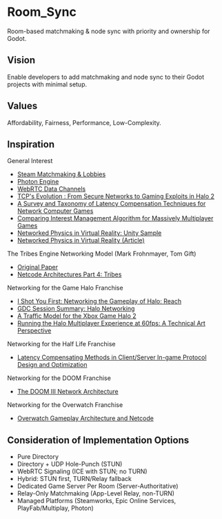 # Room_Sync
Room-based matchmaking &amp; node sync with priority and ownership for Godot.

## Vision
Enable developers to add matchmaking and node sync to their Godot projects with minimal setup.

## Values
Affordability, Fairness, Performance, Low-Complexity.

## Inspiration
General Interest
- [Steam Matchmaking & Lobbies](https://partner.steamgames.com/doc/features/multiplayer/matchmaking?)
- [Photon Engine](https://doc.photonengine.com/realtime/current/lobby-and-matchmaking/matchmaking-and-lobby?)
- [WebRTC Data Channels](https://www.ietf.org/proceedings/92/slides/slides-92-taps-2.pdf?)
- [TCP's Evolution : From Secure Networks to Gaming Exploits in Halo 2](https://www.ietf.org/proceedings/92/slides/slides-92-taps-2.pdf?)
- [A Survey and Taxonomy of Latency Compensation Techniques for Network Computer Games](https://dl.acm.org/doi/10.1145/3519023?)
- [Comparing Interest Management Algorithm for Massively Multiplayer Games](https://dl.acm.org/doi/10.1145/1230040.1230069?)
- [Networked Physics in Virtual Reality: Unity Sample](https://github.com/fbsamples/oculus-networked-physics-sample)
- [Networked Physics in Virtual Reality (Article)](https://gafferongames.com/post/networked_physics_in_virtual_reality/)

The Tribes Engine Networking Model (Mark Frohnmayer, Tom Gift)
- [Original Paper](https://www.gamedevs.org/uploads/tribes-networking-model.pdf)
- [Netcode Architectures Part 4: Tribes](https://www.snapnet.dev/blog/netcode-architectures-part-4-tribes/)

Networking for the Game Halo Franchise
- [I Shot You First: Networking the Gameplay of Halo: Reach](https://www.youtube.com/watch?v=h47zZrqjgLc)
- [GDC Session Summary: Halo Networking](https://www.wolfire.com/blog/2011/03/GDC-Session-Summary-Halo-networking/)
- [A Traffic Model for the Xbox Game Halo 2](https://www.wolfire.com/blog/2011/03/GDC-Session-Summary-Halo-networking/)
- [Running the Halo Multiplayer Experience at 60fps: A Technical Art Perspective](https://www.youtube.com/watch?v=65_lBJbAxnk)

Networking for the Half Life Franchise
- [Latency Compensating Methods in Client/Server In-game Protocol Design and Optimization](https://www.gamedevs.org/uploads/latency-compensation-in-client-server-protocols.pdf?)

Networking for the DOOM Franchise
- [The DOOM III Network Architecture](https://mrelusive.com/publications/papers/The-DOOM-III-Network-Architecture.pdf?)

Networking for the Overwatch Franchise
- [Overwatch Gameplay Architecture and Netcode](https://www.gdcvault.com/play/1024001/-Overwatch-Gameplay-Architecture-and?)


## Consideration of Implementation Options
- Pure Directory
- Directory + UDP Hole-Punch (STUN)
- WebRTC Signaling (ICE with STUN; no TURN)
- Hybrid: STUN first, TURN/Relay fallback
- Dedicated Game Server Per Room (Server-Authoritative)
- Relay-Only Matchmaking (App-Level Relay, non-TURN)
- Managed Platforms (Steamworks, Epic Online Services, PlayFab/Multiplay, Photon)

